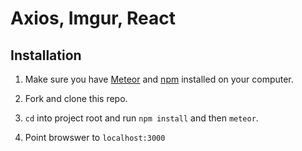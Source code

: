 # Axios, Imgur, React

## Installation

1. Make sure you have [Meteor](http://meteor.com) and [npm](http://npmjs.org) installed on your computer.

2. Fork and clone this repo.

3. `cd` into project root and run `npm install` and then `meteor`.

4. Point browswer to `localhost:3000`
